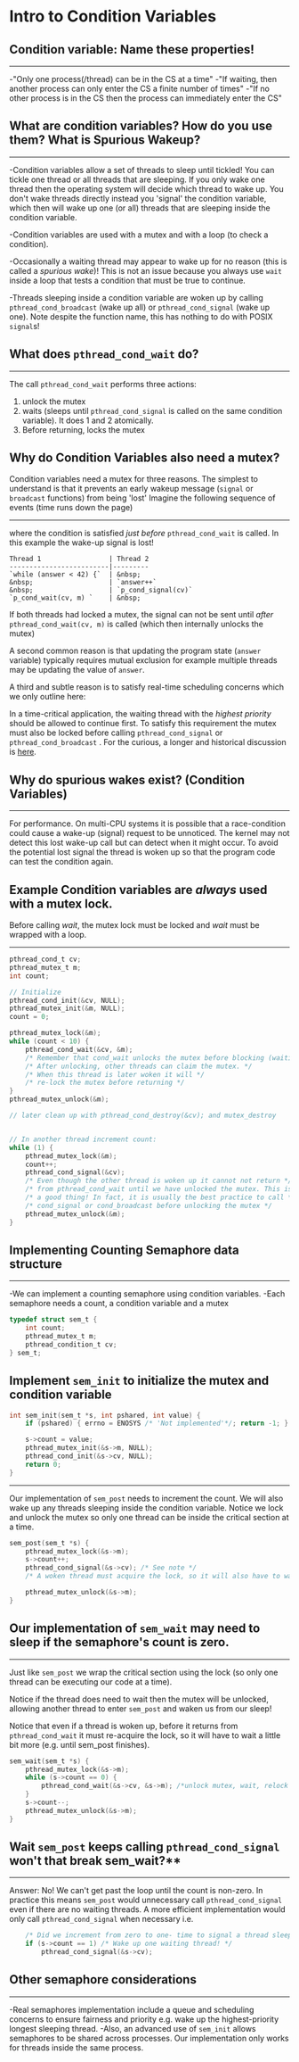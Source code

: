 # Intro to Condition Variables


## Condition variable:  Name these properties!

----

-"Only one process(/thread) can be in the CS at a time"
-"If waiting, then another process can only enter the CS a finite number of times" 
-"If no other process is in the CS then the process can immediately enter the CS"

## What are condition variables? How do you use them? What is Spurious Wakeup?

----

-Condition variables allow a set of threads to sleep until tickled! You can tickle one thread or all threads that are sleeping. If you only wake one thread then the operating system will decide which thread to wake up. You don't wake threads directly instead you 'signal' the condition variable, which then will wake up one (or all) threads that are sleeping inside the condition variable.

-Condition variables are used with a mutex and with a loop (to check a condition).

-Occasionally a waiting thread may appear to wake up for no reason (this is called a _spurious wake_)! This is not an issue because you always use `wait` inside a loop that tests a condition that must be true to continue.

-Threads sleeping inside a condition variable are woken up by calling `pthread_cond_broadcast` (wake up all) or `pthread_cond_signal` (wake up one). Note despite the function name, this has nothing to do with POSIX `signal`s!

## What does `pthread_cond_wait` do?

----

The call `pthread_cond_wait` performs three actions:
1. unlock the mutex
2. waits (sleeps until `pthread_cond_signal` is called on the same condition variable). It does 1 and 2 atomically.
3. Before returning, locks the mutex

## Why do Condition Variables also need a mutex?

Condition variables need a mutex for three reasons. 
The simplest to understand is that it prevents an early wakeup message (`signal` or `broadcast` functions) from being 'lost'
Imagine the following sequence of events (time runs down the page) 

----

where the condition is satisfied _just before_ `pthread_cond_wait` is called. 
In this example the wake-up signal is lost!
```
Thread 1                 | Thread 2
-------------------------|---------
`while (answer < 42) {`  | &nbsp;
&nbsp;                   | `answer++`
&nbsp;                   | `p_cond_signal(cv)`
`p_cond_wait(cv, m) `    | &nbsp;
```

If both threads had locked a mutex, 
the signal can not be sent until _after_ `pthread_cond_wait(cv, m)` is called (which then internally unlocks the mutex)

A second common reason is that updating the program state (`answer` variable) typically requires mutual exclusion
for example multiple threads may be updating the value of `answer`.

A third and subtle reason is to satisfy real-time scheduling concerns which we only outline here: 

In a time-critical application, the waiting thread with the _highest priority_ should be allowed to continue first. 
To satisfy this requirement the mutex must also be locked before calling `pthread_cond_signal` or `pthread_cond_broadcast` . 
For the curious, a longer and historical discussion is [here](https://groups.google.com/forum/?hl=ky#!msg/comp.programming.threads/wEUgPq541v8/ZByyyS8acqMJ).

## Why do spurious wakes exist? (Condition Variables)

----

For performance. On multi-CPU systems it is possible that a race-condition could cause a wake-up (signal) request to be unnoticed. 
The kernel may not detect this lost wake-up call but can detect when it might occur. 
To avoid the potential lost signal the thread is woken up so that the program code can test the condition again.

## Example Condition variables are _always_ used with a mutex lock.

Before calling _wait_, the mutex lock must be locked and _wait_ must be wrapped with a loop.

----
  

```C
pthread_cond_t cv;
pthread_mutex_t m;
int count;

// Initialize
pthread_cond_init(&cv, NULL);
pthread_mutex_init(&m, NULL);
count = 0;

pthread_mutex_lock(&m);
while (count < 10) {
    pthread_cond_wait(&cv, &m); 
    /* Remember that cond_wait unlocks the mutex before blocking (waiting)! */
    /* After unlocking, other threads can claim the mutex. */
    /* When this thread is later woken it will */
    /* re-lock the mutex before returning */
}
pthread_mutex_unlock(&m);

// later clean up with pthread_cond_destroy(&cv); and mutex_destroy 


// In another thread increment count:
while (1) {
    pthread_mutex_lock(&m);
    count++;
    pthread_cond_signal(&cv);
    /* Even though the other thread is woken up it cannot not return */
    /* from pthread_cond_wait until we have unlocked the mutex. This is */
    /* a good thing! In fact, it is usually the best practice to call */
    /* cond_signal or cond_broadcast before unlocking the mutex */
    pthread_mutex_unlock(&m);
}
```

## Implementing Counting Semaphore data structure


----

-We can implement a counting semaphore using condition variables.
-Each semaphore needs a count, a condition variable and a mutex
```C
typedef struct sem_t {
    int count; 
    pthread_mutex_t m;
    pthread_condition_t cv;
} sem_t;
```


## Implement `sem_init` to initialize the mutex and condition variable

```C
int sem_init(sem_t *s, int pshared, int value) {
    if (pshared) { errno = ENOSYS /* 'Not implemented'*/; return -1; }

    s->count = value;
    pthread_mutex_init(&s->m, NULL);
    pthread_cond_init(&s->cv, NULL);
    return 0;
}
```

----

Our implementation of `sem_post` needs to increment the count.
We will also wake up any threads sleeping inside the condition variable.
Notice we lock and unlock the mutex so only one thread can be inside the critical section at a time.
```C
sem_post(sem_t *s) {
    pthread_mutex_lock(&s->m);
    s->count++;
    pthread_cond_signal(&s->cv); /* See note */
    /* A woken thread must acquire the lock, so it will also have to wait until we call unlock */

    pthread_mutex_unlock(&s->m);
}
```


## Our implementation of `sem_wait` may need to sleep if the semaphore's count is zero.

----

Just like `sem_post` we wrap the critical section using the lock (so only one thread can be executing our code at a time).

Notice if the thread does need to wait then the mutex will be unlocked, 
allowing another thread to enter `sem_post` and waken us from our sleep!

Notice that even if a thread is woken up, before it returns from  `pthread_cond_wait` it must re-acquire the lock, 
so it will have to wait a little bit more (e.g. until sem_post finishes). 

```C
sem_wait(sem_t *s) {
    pthread_mutex_lock(&s->m);
    while (s->count == 0) {
        pthread_cond_wait(&s->cv, &s->m); /*unlock mutex, wait, relock mutex */
    }
    s->count--;
    pthread_mutex_unlock(&s->m);
}
```


## Wait `sem_post` keeps calling `pthread_cond_signal` won't that break sem_wait?**

----

Answer: No! We can't get past the loop until the count is non-zero. In practice this means `sem_post` would unnecessary call `pthread_cond_signal` even if there are no waiting threads. A more efficient implementation would only call `pthread_cond_signal` when necessary i.e.
```C
    /* Did we increment from zero to one- time to signal a thread sleeping inside sem_post */
    if (s->count == 1) /* Wake up one waiting thread! */
        pthread_cond_signal(&s->cv);
``` 

## Other semaphore considerations

----

-Real semaphores implementation include a queue and scheduling concerns to ensure fairness and priority e.g. wake up the highest-priority longest sleeping thread.
-Also, an advanced use of `sem_init` allows semaphores to be shared across processes. Our implementation only works for threads inside the same process.
